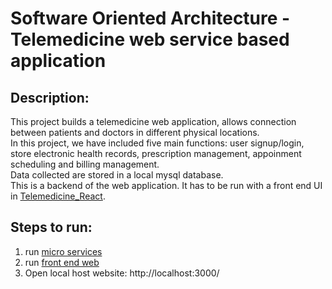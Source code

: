 # Software Oriented Architecture - Telemedicine web service based application
## Description: <br>
This project builds a telemedicine web application, allows connection between patients and doctors in different physical locations. <br>
In this project, we have included five main functions: user signup/login, store electronic health records, prescription management, appoinment scheduling and billing management. <br>
Data collected are stored in a local mysql database. <br>
This is a backend of the web application. It has to be run with a front end UI in [Telemedicine_React](https://github.com/AmySTR/Telemedicine_React). <br>
## Steps to run: <br>
1. run [micro services](https://github.com/AmySTR/Telemedicine/tree/main/Telemedicine-web-service-based-application-dev)
2. run [front end web](https://github.com/AmySTR/Telemedicine_React)
3. Open local host website: http://localhost:3000/
